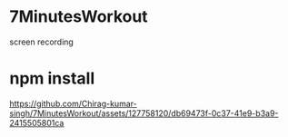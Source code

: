 # 7MinutesWorkout
screen recording

# npm install

https://github.com/Chirag-kumar-singh/7MinutesWorkout/assets/127758120/db69473f-0c37-41e9-b3a9-2415505801ca
